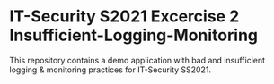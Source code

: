 # IT-Security S2021 Excercise 2 Insufficient-Logging-Monitoring

This repository contains a demo application with bad and insufficient logging & monitoring practices for IT-Security SS2021.